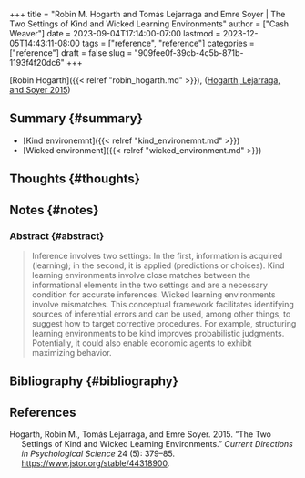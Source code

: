 +++
title = "Robin M. Hogarth and Tomás Lejarraga and Emre Soyer | The Two Settings of Kind and Wicked Learning Environments"
author = ["Cash Weaver"]
date = 2023-09-04T17:14:00-07:00
lastmod = 2023-12-05T14:43:11-08:00
tags = ["reference", "reference"]
categories = ["reference"]
draft = false
slug = "909fee0f-39cb-4c5b-871b-1193f4f20dc6"
+++

[Robin Hogarth]({{< relref "robin_hogarth.md" >}}), (<a href="#citeproc_bib_item_1">Hogarth, Lejarraga, and Soyer 2015</a>)


## Summary {#summary}

-   [Kind environemnt]({{< relref "kind_environemnt.md" >}})
-   [Wicked environment]({{< relref "wicked_environment.md" >}})


## Thoughts {#thoughts}


## Notes {#notes}


### Abstract {#abstract}

> Inference involves two settings: In the first, information is acquired (learning); in the second, it is applied (predictions or choices). Kind learning environments involve close matches between the informational elements in the two settings and are a necessary condition for accurate inferences. Wicked learning environments involve mismatches. This conceptual framework facilitates identifying sources of inferential errors and can be used, among other things, to suggest how to target corrective procedures. For example, structuring learning environments to be kind improves probabilistic judgments. Potentially, it could also enable economic agents to exhibit maximizing behavior.


## Bibliography {#bibliography}

## References

<style>.csl-entry{text-indent: -1.5em; margin-left: 1.5em;}</style><div class="csl-bib-body">
  <div class="csl-entry"><a id="citeproc_bib_item_1"></a>Hogarth, Robin M., Tomás Lejarraga, and Emre Soyer. 2015. “The Two Settings of Kind and Wicked Learning Environments.” <i>Current Directions in Psychological Science</i> 24 (5): 379–85. <a href="https://www.jstor.org/stable/44318900">https://www.jstor.org/stable/44318900</a>.</div>
</div>
